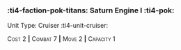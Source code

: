 ### :ti4-faction-pok-titans: **Saturn Engine I** :ti4-pok:

Unit Type: Cruiser :ti4-unit-cruiser:

<span style="font-variant:small-caps;">Cost</span> 2 __|__ <span style="font-variant:small-caps;">Combat</span> 7 __|__ <span style="font-variant:small-caps;">Move</span> 2 __|__ <span style="font-variant:small-caps;">Capacity</span> 1
